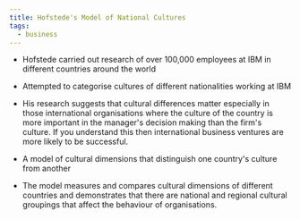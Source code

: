 ```yaml
---
title: Hofstede's Model of National Cultures
tags:
  - business
---
```

- Hofstede carried out research of over 100,000 employees at IBM in different countries around the world
- Attempted to categorise cultures of different nationalities working at IBM
- His research suggests that cultural differences matter especially in those international organisations where the culture of the country is more important in the manager's decision making than the firm's culture. If you understand this then international business ventures are more likely to be successful.

- A model of cultural dimensions that distinguish one country's culture from another
- The model measures and compares cultural dimensions of different countries and demonstrates that there are national and regional cultural groupings that affect the behaviour of organisations.
